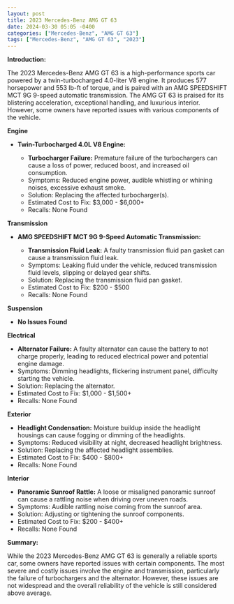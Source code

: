 ```yaml
---
layout: post
title: 2023 Mercedes-Benz AMG GT 63
date: 2024-03-30 05:05 -0400
categories: ["Mercedes-Benz", "AMG GT 63"]
tags: ["Mercedes-Benz", "AMG GT 63", "2023"]
---
```

**Introduction:**

The 2023 Mercedes-Benz AMG GT 63 is a high-performance sports car powered by a twin-turbocharged 4.0-liter V8 engine. It produces 577 horsepower and 553 lb-ft of torque, and is paired with an AMG SPEEDSHIFT MCT 9G 9-speed automatic transmission. The AMG GT 63 is praised for its blistering acceleration, exceptional handling, and luxurious interior. However, some owners have reported issues with various components of the vehicle.

**Engine**

* **Twin-Turbocharged 4.0L V8 Engine:**

    * **Turbocharger Failure:** Premature failure of the turbochargers can cause a loss of power, reduced boost, and increased oil consumption.
    * Symptoms: Reduced engine power, audible whistling or whining noises, excessive exhaust smoke.
    * Solution: Replacing the affected turbocharger(s).
    * Estimated Cost to Fix: $3,000 - $6,000+
    * Recalls: None Found

**Transmission**

* **AMG SPEEDSHIFT MCT 9G 9-Speed Automatic Transmission:**

    * **Transmission Fluid Leak:** A faulty transmission fluid pan gasket can cause a transmission fluid leak.
    * Symptoms: Leaking fluid under the vehicle, reduced transmission fluid levels, slipping or delayed gear shifts.
    * Solution: Replacing the transmission fluid pan gasket.
    * Estimated Cost to Fix: $200 - $500
    * Recalls: None Found

**Suspension**

* **No Issues Found**

**Electrical**

* **Alternator Failure:** A faulty alternator can cause the battery to not charge properly, leading to reduced electrical power and potential engine damage.
* Symptoms: Dimming headlights, flickering instrument panel, difficulty starting the vehicle.
* Solution: Replacing the alternator.
* Estimated Cost to Fix: $1,000 - $1,500+
* Recalls: None Found

**Exterior**

* **Headlight Condensation:** Moisture buildup inside the headlight housings can cause fogging or dimming of the headlights.
* Symptoms: Reduced visibility at night, decreased headlight brightness.
* Solution: Replacing the affected headlight assemblies.
* Estimated Cost to Fix: $400 - $800+
* Recalls: None Found

**Interior**

* **Panoramic Sunroof Rattle:** A loose or misaligned panoramic sunroof can cause a rattling noise when driving over uneven roads.
* Symptoms: Audible rattling noise coming from the sunroof area.
* Solution: Adjusting or tightening the sunroof components.
* Estimated Cost to Fix: $200 - $400+
* Recalls: None Found

**Summary:**

While the 2023 Mercedes-Benz AMG GT 63 is generally a reliable sports car, some owners have reported issues with certain components. The most severe and costly issues involve the engine and transmission, particularly the failure of turbochargers and the alternator. However, these issues are not widespread and the overall reliability of the vehicle is still considered above average.
